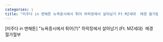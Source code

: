 ```yaml
---
categories: i
title: "미주다 in 맨해튼 뉴욕증시에서 튀어 하락장에서 살아남기 Ft MZ세대  매경 월가월부"
---
```

[미주다 in 맨해튼] "뉴욕증시에서 튀어(?)" 하락장에서 살아남기 (Ft. MZ세대)&nbsp;&nbsp;매경 월가월부